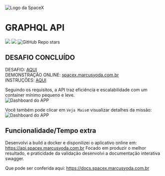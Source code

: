 ![Logo da SpaceX](https://montykamath.files.wordpress.com/2018/02/graphql.png?w=210&h=210)

# GRAPHQL API
[![](https://img.shields.io/github/languages/code-size/badges/shields.svg)](https://github.com/marcusyoda/back-challenge-graphql)
[![](https://img.shields.io/github/last-commit/google/skia.svg)](https://github.com/marcusyoda/back-challenge-graphql)
![GitHub Repo stars](https://img.shields.io/github/stars/marcusyoda/back-challenge-graphql)

## DESAFIO CONCLUÍDO
DESAFIO: [AQUI](https://github.com/marcusyoda/back-challenge-graphql/blob/SR-marcusyoda/DESAFIO.md)      
DEMONSTRAÇÃO ONLINE: [spacex.marcusyoda.com.br](https://spacex.marcusyoda.com.br/#/)  
INSTRUÇÕES: [AQUI](https://github.com/marcusyoda/back-challenge-graphql/blob/SR-marcusyoda/INSTRUCTIONS.md)      

Seguindo os requisitos, a API traz eficiência e escalabilidade com um container mínimo pequeno e leve.    
![Dashboard do APP](https://github.com/marcusyoda/front-challenge-spacex/blob/SR-marcusyoda/req-consulta.png)  

Você também pode clicar em `Veja Mais`e visualizar detalhes da missão:  
![Dashboard do APP](https://github.com/marcusyoda/back-challenge-graphql/blob/SR-marcusyoda/req-mutation.png)

## Funcionalidade/Tempo extra
Desenvolvi a build a docker e disponilizei o aplicativo online em: <https://api.spacex.marcusyoda.com.br>
Focado em produzir o melhor resultado, e praticidade da validação desenvolvi a documentação interativa swagger.    

Que pode ser conferida aqui: <https://docs.spacex.marcusyoda.com.br>  

